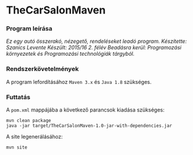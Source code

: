 # TheCarSalonMaven

### Program leírása

*Ez egy autó összerakó, nézegető, rendeléseket leadó program.*
*Készítette: Szanics Levente*
*Készült: 2015/16 2. félév*
*Beadásra kerül: Programozási környezetek és Programozási technológiák tárgyból.*

### Rendszerkövetelmények

A program lefordításához `Maven 3.x` és `Java 1.8` szükséges.

### Futtatás

A `pom.xml` mappájába a következő parancsok kiadása szükséges:

```
mvn clean package
java -jar target/TheCarSalonMaven-1.0-jar-with-dependencies.jar
```

A site legenerálásához:

```
mvn site
```